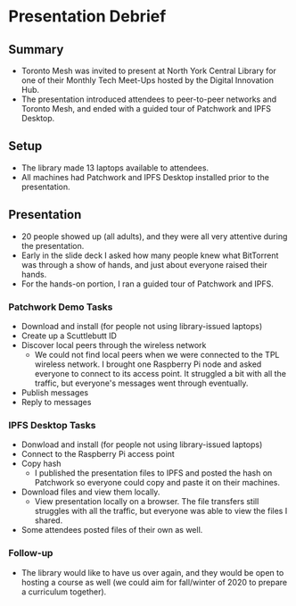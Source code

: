 # Presentation Debrief

## Summary

- Toronto Mesh was invited to present at North York Central Library for one of their Monthly Tech Meet-Ups hosted by the Digital Innovation Hub.
- The presentation introduced attendees to peer-to-peer networks and Toronto Mesh, and ended with a guided tour of Patchwork and IPFS Desktop.

## Setup

- The library made 13 laptops available to attendees.
- All machines had Patchwork and IPFS Desktop installed prior to the presentation.

## Presentation

- 20 people showed up (all adults), and they were all very attentive during the presentation.
- Early in the slide deck I asked how many people knew what BitTorrent was through a show of hands, and just about everyone raised their hands.
- For the hands-on portion, I ran a guided tour of Patchwork and IPFS.

### Patchwork Demo Tasks

- Download and install (for people not using library-issued laptops)
- Create up a Scuttlebutt ID
- Discover local peers through the wireless network
  - We could not find local peers when we were connected to the TPL wireless network. I brought one Raspberry Pi node and asked everyone to connect to its access point.  It struggled a bit with all the traffic, but everyone's messages went through eventually.
- Publish messages
- Reply to messages

### IPFS Desktop Tasks

- Donwload and install (for people not using library-issued laptops)
- Connect to the Raspberry Pi access point
- Copy hash
  - I published the presentation files to IPFS and posted the hash on Patchwork so everyone could copy and paste it on their machines.
- Download files and view them locally.
  - View presentation locally on a browser. The file transfers still struggles with all the traffic, but everyone was  able to view the files I shared.
- Some attendees posted files of their own as well.

### Follow-up

- The library would like to have us over again, and they would be open to hosting a course as well (we could aim for fall/winter of 2020 to prepare a curriculum together).
